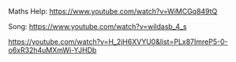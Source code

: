 Maths Help:
https://www.youtube.com/watch?v=WiMCGq849tQ

Song:
https://www.youtube.com/watch?v=wildasb_4_s

https://youtube.com/watch?v=H_2jH6XVYU0&list=PLx87ImreP5-0-o6xR32h4uMXmWi-YJHDb
